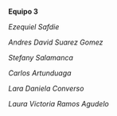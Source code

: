 **Equipo 3**


*Ezequiel Safdie*

*Andres David Suarez Gomez*

*Stefany Salamanca*

*Carlos Artunduaga*

*Lara Daniela Converso*

*Laura Victoria Ramos Agudelo*

